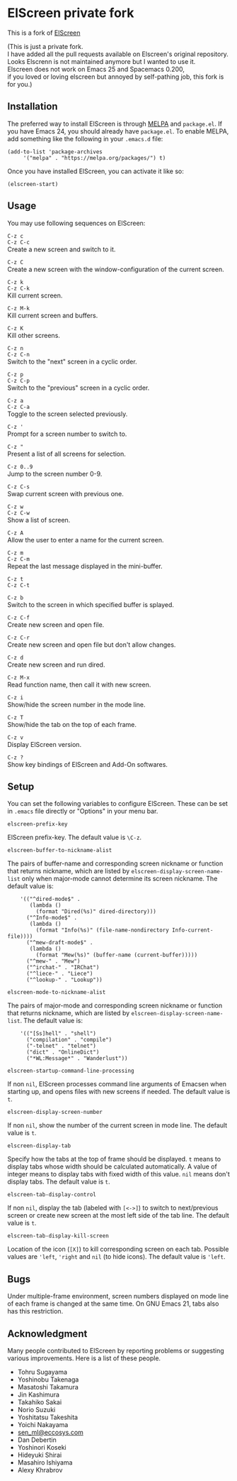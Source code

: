 ElScreen private fork
==========


This is a fork of [ElScreen](http://www.morishima.net/~naoto/elscreen-en/?lang=en)


(This is just a private fork.  
I have added all the pull requests available on Elscreen's original repository.  
Looks Elscrenn is not maintained anymore but I wanted to use it.  
Elscreen does not work on Emacs 25 and Spacemacs 0.200,  
if you loved or loving elscreen but annoyed by self-pathing job, this fork is for you.)  


Installation
------------


The preferred way to install ElScreen is through
[MELPA](https://melpa.org/) and `package.el`.  If you have Emacs 24,
you should already have `package.el`.  To enable MELPA, add something
like the following in your `.emacs.d` file:

    (add-to-list 'package-archives
         '("melpa" . "https://melpa.org/packages/") t)

Once you have installed ElScreen, you can activate it like so:

    (elscreen-start)


Usage
-----
You may use following sequences on ElScreen:

`C-z c`<br />
`C-z C-c`<br />
Create a new screen and switch to it.

`C-z C`<br />
Create a new screen with the window-configuration of
the current screen.
           
`C-z k`<br />
`C-z C-k`<br />
Kill current screen.

`C-z M-k`<br />
Kill current screen and buffers.

`C-z K`<br />
Kill other screens.

`C-z n`<br />
`C-z C-n`<br />
Switch to the "next" screen in a cyclic order.

`C-z p`<br />
`C-z C-p`<br />
Switch to the "previous" screen in a cyclic order.

`C-z a`<br />
`C-z C-a`<br />
Toggle to the screen selected previously.

`C-z '`<br />
Prompt for a screen number to switch to.

`C-z "`<br />
Present a list of all screens for selection.

`C-z 0..9`<br />
Jump to the screen number 0-9.

`C-z C-s`<br />
Swap current screen with previous one.
  
`C-z w`<br />
`C-z C-w`<br />
Show a list of screen.
  
`C-z A`<br />
Allow the user to enter a name for the current screen.

`C-z m`<br />
`C-z C-m`<br />
Repeat the last message displayed in the mini-buffer.
  
`C-z t`<br />
`C-z C-t`<br />
    
`C-z b`<br />
Switch to the screen in which specified buffer is
splayed.
  
`C-z C-f`<br />
Create new screen and open file.
  
`C-z C-r`<br />
Create new screen and open file but don't allow changes.
  
`C-z d`<br />
Create new screen and run dired.

`C-z M-x`<br />
Read function name, then call it with new screen.

`C-z i`<br />
Show/hide the screen number in the mode line.

`C-z T`<br />
Show/hide the tab on the top of each frame.

`C-z v`<br />
Display ElScreen version.

`C-z ?`<br />
Show key bindings of ElScreen and Add-On softwares.
  


Setup
-----
You can set the following variables to configure ElScreen.  These
can be set in `.emacs` file directly or "Options" in your menu bar.

    elscreen-prefix-key

ElScreen prefix-key.  The default value is `\C-z`.

    elscreen-buffer-to-nickname-alist

The pairs of buffer-name and corresponding screen nickname or function
that returns nickname, which are listed by
`elscreen-display-screen-name-list` only when major-mode cannot
determine its screen nickname.  The default value is:

        '(("^dired-mode$" .
           (lambda ()
             (format "Dired(%s)" dired-directory)))
          ("^Info-mode$" .
           (lambda ()
             (format "Info(%s)" (file-name-nondirectory Info-current-file))))
          ("^mew-draft-mode$" .
           (lambda ()
             (format "Mew(%s)" (buffer-name (current-buffer)))))
          ("^mew-" . "Mew")
          ("^irchat-" . "IRChat")
          ("^liece-" . "Liece")
          ("^lookup-" . "Lookup"))

    elscreen-mode-to-nickname-alist

The pairs of major-mode and corresponding screen nickname or function
that returns nickname, which are listed by
`elscreen-display-screen-name-list`.  The default value is:

        '(("[Ss]hell" . "shell")
          ("compilation" . "compile")
          ("-telnet" . "telnet")
          ("dict" . "OnlineDict")
          ("*WL:Message*" . "Wanderlust"))

    elscreen-startup-command-line-processing

If non `nil`, ElScreen processes command line arguments of Emacsen when
starting up, and opens files with new screens if needed.  The default
value is `t`.

    elscreen-display-screen-number

If non `nil`, show the number of the current screen in mode line.  The
default value is `t`.

    elscreen-display-tab

Specify how the tabs at the top of frame should be displayed.  `t` means
to display tabs whose width should be calculated automatically.  A
value of integer means to display tabs with fixed width of this value.
`nil` means don't display tabs.  The default value is `t`.

    elscreen-tab-display-control

If non `nil`, display the tab (labeled with `[<->]`) to switch to
next/previous screen or create new screen at the most left side of the
tab line.  The default value is `t`.

    elscreen-tab-display-kill-screen

Location of the icon (`[X]`) to kill corresponding screen on each tab.
Possible values are `'left`, `'right` and `nil` (to hide icons).  The
default value is `'left`.


Bugs
----
Under multiple-frame environment, screen numbers displayed on mode
line of each frame is changed at the same time.  On GNU Emacs 21, tabs
also has this restriction.


Acknowledgment
--------------
Many people contributed to ElScreen by reporting problems or suggesting
various improvements.  Here is a list of these people.

  * Tohru Sugayama
  * Yoshinobu Takenaga
  * Masatoshi Takamura
  * Jin Kashimura
  * Takahiko Sakai
  * Norio Suzuki
  * Yoshitatsu Takeshita
  * Yoichi Nakayama
  * sen_ml@eccosys.com
  * Dan Debertin
  * Yoshinori Koseki
  * Hideyuki Shirai
  * Masahiro Ishiyama
  * Alexy Khrabrov
